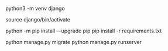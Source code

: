 python3 -m venv django

source django/bin/activate

python -m pip install --upgrade pip
pip install -r requirements.txt

python manage.py migrate
python manage.py runserver

